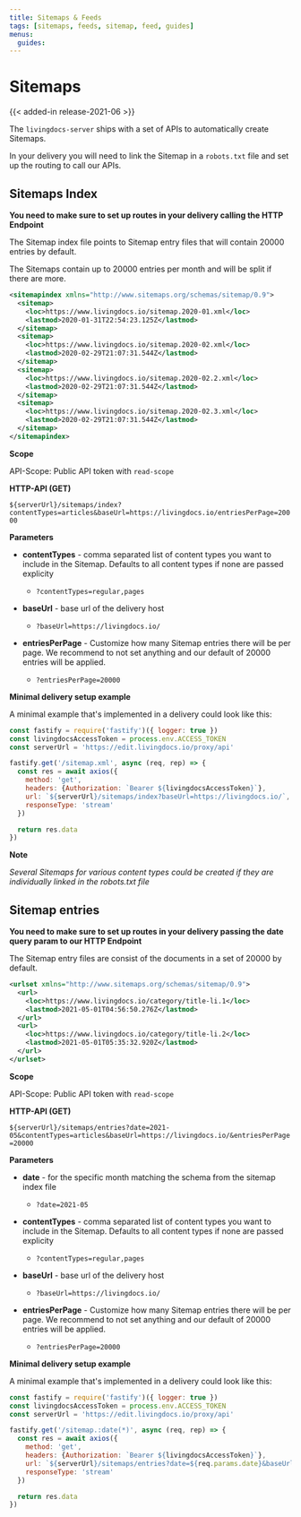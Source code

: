 ```yaml
---
title: Sitemaps & Feeds
tags: [sitemaps, feeds, sitemap, feed, guides]
menus:
  guides:
---
```


# Sitemaps

{{< added-in release-2021-06 >}}

The `livingdocs-server` ships with a set of APIs to automatically create Sitemaps. 

In your delivery you will need to link the Sitemap in a `robots.txt` file and set up the routing to call our APIs.


## **Sitemaps Index**
**You need to make sure to set up routes in your delivery calling the HTTP Endpoint**

The Sitemap index file points to Sitemap entry files that will contain 20000 entries by default.

The Sitemaps contain up to 20000 entries per month and will be split if there are more.

```xml
<sitemapindex xmlns="http://www.sitemaps.org/schemas/sitemap/0.9">
  <sitemap>
    <loc>https://www.livingdocs.io/sitemap.2020-01.xml</loc>
    <lastmod>2020-01-31T22:54:23.125Z</lastmod>
  </sitemap>
  <sitemap>
    <loc>https://www.livingdocs.io/sitemap.2020-02.xml</loc>
    <lastmod>2020-02-29T21:07:31.544Z</lastmod>
  </sitemap>
  <sitemap>
    <loc>https://www.livingdocs.io/sitemap.2020-02.2.xml</loc>
    <lastmod>2020-02-29T21:07:31.544Z</lastmod>
  </sitemap>
  <sitemap>
    <loc>https://www.livingdocs.io/sitemap.2020-02.3.xml</loc>
    <lastmod>2020-02-29T21:07:31.544Z</lastmod>
  </sitemap>
</sitemapindex>
```

**Scope**

API-Scope: Public API token with `read-scope`

**HTTP-API (GET)**

`${serverUrl}/sitemaps/index?contentTypes=articles&baseUrl=https://livingdocs.io/entriesPerPage=20000`

**Parameters**
- **contentTypes** - comma separated list of content types you want to include in the Sitemap. Defaults to all content types if none are passed explicity
  - `?contentTypes=regular,pages`
  
- **baseUrl** - base url of the delivery host
  - `?baseUrl=https://livingdocs.io/`

- **entriesPerPage** - Customize how many Sitemap entries there will be per page. We recommend to not set anything and our default of 20000 entries will be applied.
  - `?entriesPerPage=20000` 

**Minimal delivery setup example**

A minimal example that's implemented in a delivery could look like this:
```js
const fastify = require('fastify')({ logger: true })
const livingdocsAccessToken = process.env.ACCESS_TOKEN
const serverUrl = 'https://edit.livingdocs.io/proxy/api'

fastify.get('/sitemap.xml', async (req, rep) => {
  const res = await axios({
    method: 'get',
    headers: {Authorization: `Bearer ${livingdocsAccessToken}`},
    url: `${serverUrl}/sitemaps/index?baseUrl=https://livingdocs.io/`,
    responseType: 'stream'
  })

  return res.data
})
```


**Note**

_Several Sitemaps for various content types could be created if they are individually linked in the robots.txt file_

## **Sitemap entries**
**You need to make sure to set up routes in your delivery passing the date query param to our HTTP Endpoint**

The Sitemap entry files are consist of the documents in a set of 20000 by default. 

```xml
<urlset xmlns="http://www.sitemaps.org/schemas/sitemap/0.9">
  <url>
    <loc>https://www.livingdocs.io/category/title-li.1</loc>
    <lastmod>2021-05-01T04:56:50.276Z</lastmod>
  </url>
  <url>
    <loc>https://www.livingdocs.io/category/title-li.2</loc>
    <lastmod>2021-05-01T05:35:32.920Z</lastmod>
  </url>
</urlset>
```

**Scope**

API-Scope: Public API token with `read-scope`

**HTTP-API (GET)**

`${serverUrl}/sitemaps/entries?date=2021-05&contentTypes=articles&baseUrl=https://livingdocs.io/&entriesPerPage=20000`

**Parameters**
- **date** - for the specific month matching the schema from the sitemap index file
  - `?date=2021-05`
  
- **contentTypes** - comma separated list of content types you want to include in the Sitemap. Defaults to all content types if none are passed explicity
  - `?contentTypes=regular,pages`
  
- **baseUrl** - base url of the delivery host
  - `?baseUrl=https://livingdocs.io/`

- **entriesPerPage** - Customize how many Sitemap entries there will be per page. We recommend to not set anything and our default of 20000 entries will be applied.
  - `?entriesPerPage=20000` 

**Minimal delivery setup example**

A minimal example that's implemented in a delivery could look like this:
```js
const fastify = require('fastify')({ logger: true })
const livingdocsAccessToken = process.env.ACCESS_TOKEN
const serverUrl = 'https://edit.livingdocs.io/proxy/api'

fastify.get('/sitemap.:date(*)', async (req, rep) => {
  const res = await axios({
    method: 'get',
    headers: {Authorization: `Bearer ${livingdocsAccessToken}`},
    url: `${serverUrl}/sitemaps/entries?date=${req.params.date}&baseUrl=https://livingdocs.io/`,
    responseType: 'stream'
  })

  return res.data
})
```
